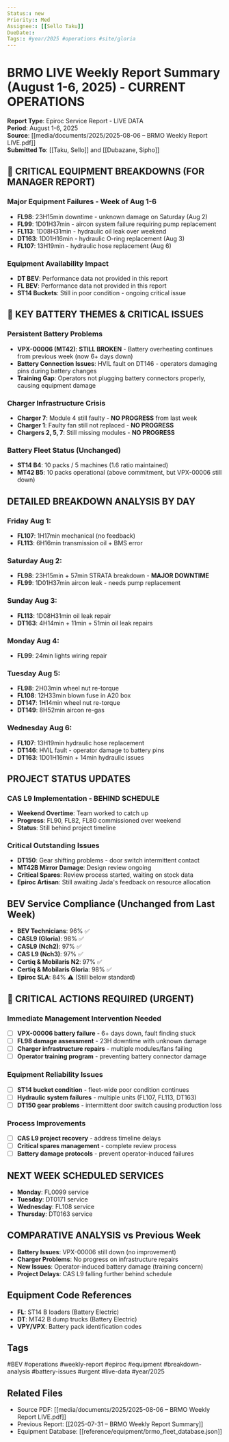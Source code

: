 ```yaml
---
Status:: new
Priority:: Med
Assignee:: [[Sello Taku]]
DueDate:: 
Tags:: #year/2025 #operations #site/gloria
---
```


# BRMO LIVE Weekly Report Summary (August 1-6, 2025) - CURRENT OPERATIONS

**Report Type**: Epiroc Service Report - LIVE DATA  
**Period**: August 1-6, 2025  
**Source**: [[media/documents/2025/2025-08-06 – BRMO Weekly Report LIVE.pdf]]  
**Submitted To**: [[Taku, Sello]] and [[Dubazane, Sipho]]

## 🚨 CRITICAL EQUIPMENT BREAKDOWNS (FOR MANAGER REPORT)

### Major Equipment Failures - Week of Aug 1-6
- **FL98**: 23H15min downtime - unknown damage on Saturday (Aug 2)
- **FL99**: 1D01H37min - aircon system failure requiring pump replacement
- **FL113**: 1D08H31min - hydraulic oil leak over weekend
- **DT163**: 1D01H16min - hydraulic O-ring replacement (Aug 3)
- **FL107**: 13H19min - hydraulic hose replacement (Aug 6)

### Equipment Availability Impact
- **DT BEV**: Performance data not provided in this report
- **FL BEV**: Performance data not provided in this report
- **ST14 Buckets**: Still in poor condition - ongoing critical issue

## 🔋 KEY BATTERY THEMES & CRITICAL ISSUES

### Persistent Battery Problems
- **VPX-00006 (MT42)**: **STILL BROKEN** - Battery overheating continues from previous week (now 6+ days down)
- **Battery Connection Issues**: HVIL fault on DT146 - operators damaging pins during battery changes
- **Training Gap**: Operators not plugging battery connectors properly, causing equipment damage

### Charger Infrastructure Crisis
- **Charger 7**: Module 4 still faulty - **NO PROGRESS** from last week
- **Charger 1**: Faulty fan still not replaced - **NO PROGRESS**
- **Chargers 2, 5, 7**: Still missing modules - **NO PROGRESS**

### Battery Fleet Status (Unchanged)
- **ST14 B4**: 10 packs / 5 machines (1.6 ratio maintained)
- **MT42 B5**: 10 packs operational (above commitment, but VPX-00006 still down)

## DETAILED BREAKDOWN ANALYSIS BY DAY

### Friday Aug 1:
- **FL107**: 1H17min mechanical (no feedback)
- **FL113**: 6H16min transmission oil + BMS error

### Saturday Aug 2: 
- **FL98**: 23H15min + 57min STRATA breakdown - **MAJOR DOWNTIME**
- **FL99**: 1D01H37min aircon leak - needs pump replacement

### Sunday Aug 3:
- **FL113**: 1D08H31min oil leak repair
- **DT163**: 4H14min + 11min + 51min oil leak repairs

### Monday Aug 4:
- **FL99**: 24min lights wiring repair

### Tuesday Aug 5:
- **FL98**: 2H03min wheel nut re-torque
- **FL108**: 12H33min blown fuse in A20 box
- **DT147**: 1H14min wheel nut re-torque
- **DT149**: 8H52min aircon re-gas

### Wednesday Aug 6:
- **FL107**: 13H19min hydraulic hose replacement
- **DT146**: HVIL fault - operator damage to battery pins
- **DT163**: 1D01H16min + 14min hydraulic issues

## PROJECT STATUS UPDATES

### CAS L9 Implementation - BEHIND SCHEDULE
- **Weekend Overtime**: Team worked to catch up
- **Progress**: FL90, FL82, FL80 commissioned over weekend
- **Status**: Still behind project timeline

### Critical Outstanding Issues
- **DT150**: Gear shifting problems - door switch intermittent contact
- **MT42B Mirror Damage**: Design review ongoing
- **Critical Spares**: Review process started, waiting on stock data
- **Epiroc Artisan**: Still awaiting Jada's feedback on resource allocation

## BEV Service Compliance (Unchanged from Last Week)
- **BEV Technicians**: 96% ✅
- **CASL9 (Gloria)**: 98% ✅
- **CASL9 (Nch2)**: 97% ✅
- **CAS L9 (Nch3)**: 97% ✅
- **Certiq & Mobilaris N2**: 97% ✅
- **Certiq & Mobilaris Gloria**: 98% ✅
- **Epiroc SLA**: 84% ⚠️ (Still below standard)

## 🚨 CRITICAL ACTIONS REQUIRED (URGENT)

### Immediate Management Intervention Needed
- [ ] **VPX-00006 battery failure** - 6+ days down, fault finding stuck
- [ ] **FL98 damage assessment** - 23H downtime with unknown damage
- [ ] **Charger infrastructure repairs** - multiple modules/fans failing
- [ ] **Operator training program** - preventing battery connector damage

### Equipment Reliability Issues
- [ ] **ST14 bucket condition** - fleet-wide poor condition continues
- [ ] **Hydraulic system failures** - multiple units (FL107, FL113, DT163)
- [ ] **DT150 gear problems** - intermittent door switch causing production loss

### Process Improvements
- [ ] **CAS L9 project recovery** - address timeline delays
- [ ] **Critical spares management** - complete review process
- [ ] **Battery damage protocols** - prevent operator-induced failures

## NEXT WEEK SCHEDULED SERVICES
- **Monday**: FL0099 service
- **Tuesday**: DT0171 service  
- **Wednesday**: FL108 service
- **Thursday**: DT0163 service

## COMPARATIVE ANALYSIS vs Previous Week
- **Battery Issues**: VPX-00006 still down (no improvement)
- **Charger Problems**: No progress on infrastructure repairs
- **New Issues**: Operator-induced battery damage (training concern)
- **Project Delays**: CAS L9 falling further behind schedule

## Equipment Code References
- **FL**: ST14 B loaders (Battery Electric)
- **DT**: MT42 B dump trucks (Battery Electric)
- **VPY/VPX**: Battery pack identification codes

## Tags
#BEV #operations #weekly-report #epiroc #equipment #breakdown-analysis #battery-issues #urgent #live-data #year/2025

## Related Files
- Source PDF: [[media/documents/2025/2025-08-06 – BRMO Weekly Report LIVE.pdf]]
- Previous Report: [[2025-07-31 – BRMO Weekly Report Summary]]
- Equipment Database: [[reference/equipment/brmo_fleet_database.json]]